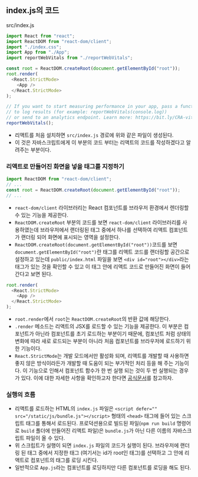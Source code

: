 ## index.js의 코드
src/index.js
```js
import React from "react";
import ReactDOM from "react-dom/client";
import "./index.css";
import App from "./App";
import reportWebVitals from "./reportWebVitals";

const root = ReactDOM.createRoot(document.getElementById("root"));
root.render(
  <React.StrictMode>
    <App />
  </React.StrictMode>
);

// If you want to start measuring performance in your app, pass a function
// to log results (for example: reportWebVitals(console.log))
// or send to an analytics endpoint. Learn more: https://bit.ly/CRA-vitals
reportWebVitals();
```
- 리액트를 처음 설치하면 `src/index.js` 경로에 위와 같은 파일이 생성된다.
- 이 것은 자바스크립트에게 이 부분의 코드 부터는 리액트의 코드를 작성하겠다고 알려주는 부분이다.

### 리액트로 만들어진 화면을 넣을 태그를 지정하기
```js
import ReactDOM from "react-dom/client";
// ...
const root = ReactDOM.createRoot(document.getElementById("root"));
// ...
```
- `react-dom/client` 라이브러리는 React 컴포넌트를 브라우저 환경에서 렌더링할 수 있는 기능을 제공한다.
- `ReactDOM.createRoot` 부분의 코드를 보면 `react-dom/client` 라이브러리를 사용하였는데 브라우저에서 랜더링된 태그 중에서 하나를 선택하여 리액트 컴포넌트가 랜더링 되어 화면에 표시되는 영역을 설정한다.
- `ReactDOM.createRoot(document.getElementById("root"))`코드를 보면 `document.getElementById("root")`란 태그를 리액트 코드를 랜더링할 공간으로 설정하고 있는데 `public/index.html` 파일을 보면 `<div id="root"></div>`라는 태그가 있는 것을 확인할 수 있고 이 태그 안에 리액트 코드로 만들어진 화면이 들어간다고 보면 된다.

```js
root.render(
  <React.StrictMode>
    <App />
  </React.StrictMode>
);
```
- `root.render`에서 `root`는 `ReactDOM.createRoot`의 반환 값에 해당한다.
- `.render` 메소드는 리액트의 JSX를 로드할 수 있는 기능을 제공한다. 이 부분은 컴포넌트가 아닌라 컴포넌트를 초기 로드하는 부분이기 때문에, 컴포넌트 처럼 상태의 변화에 따라 새로 로드되는 부분이 아니라 처음 컴포넌트를 브라우저에 로드하기 위한 기능이다.
- `React.StrictMode`는 개발 모드에서만 활성화 되며, 리액트를 개발할 때 사용하면 좋지 않은 방식이라든가 개발할 때 도움이 되는 부가적인 처리 등을 해 주는 기능이다. 이 기능으로 인해서 컴포넌트 함수가 한 번 실행 되는 것이 두 번 실행되는 경우가 있다. 이에 대한 자세한 사항을 확인하고자 한다면 [공식문서](https://ko.legacy.reactjs.org/docs/strict-mode.html)를 참고하자.

### 실행의 흐름
- 리액트를 로드하는 HTML의 `index.js` 파일은 `<script defer="" src="/static/js/bundle.js"></script>` 형태의 `<head>` 태그에 들어 있는 스크립트 태그를 통해서 로드된다. 프로덕션용으로 빌드된 파일(`npm run build` 명령어로 `build` 폴더에 만들어진 리액트 파일)은 `bundle.js`가 아닌 다른 이름의 자바스크립트 파일이 올 수 있다.
- 위 스크립트가 실행이 되면 `index.js` 파일의 코드가 실행이 된다. 브라우저에 랜더링 된 태그 중에서 지정한 태그 (여기서는 id가 root인 태그)를 선택하고 그 안에 리액트로 컴포넌트의 태그를 로딩 시킨다.
- 일반적으로 `App.js`라는 컴포넌트를 로딩하지만 다른 컴포넌트를 로딩을 해도 된다.